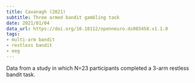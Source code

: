 ```yaml
---
title: Cavanagh (2021)
subtitle: Three armed bandit gambling task
date: 2021/01/04
data_url: https://doi.org/10.18112/openneuro.ds003458.v1.1.0
tags:
- multi-arm bandit
- restless bandit
- eeg
---
```


Data from a study in which N=23 participants completed a 3-arm restless bandit task. 
